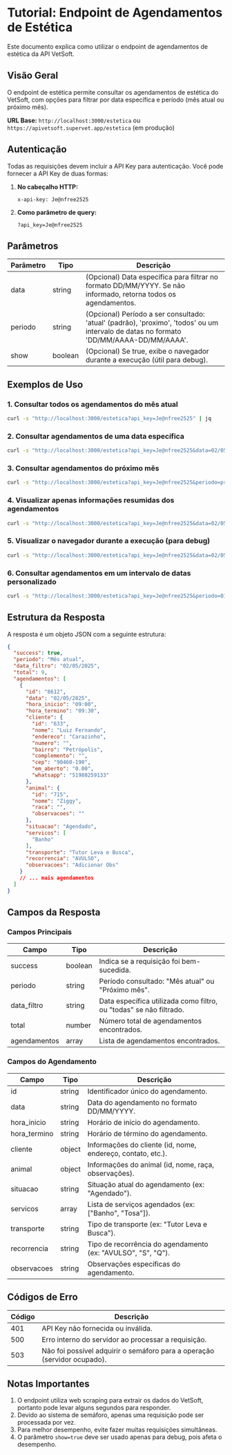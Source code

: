 # Tutorial: Endpoint de Agendamentos de Estética

Este documento explica como utilizar o endpoint de agendamentos de estética da API VetSoft.

## Visão Geral

O endpoint de estética permite consultar os agendamentos de estética do VetSoft, com opções para filtrar por data específica e período (mês atual ou próximo mês).

**URL Base:** `http://localhost:3000/estetica` ou `https://apivetsoft.supervet.app/estetica` (em produção)

## Autenticação

Todas as requisições devem incluir a API Key para autenticação. Você pode fornecer a API Key de duas formas:

1. **No cabeçalho HTTP:**
   ```
   x-api-key: Je@nfree2525
   ```

2. **Como parâmetro de query:**
   ```
   ?api_key=Je@nfree2525
   ```

## Parâmetros

| Parâmetro | Tipo   | Descrição                                                                                                |
|-----------|--------|----------------------------------------------------------------------------------------------------------|
| data      | string | (Opcional) Data específica para filtrar no formato DD/MM/YYYY. Se não informado, retorna todos os agendamentos. |
| periodo   | string | (Opcional) Período a ser consultado: 'atual' (padrão), 'proximo', 'todos' ou um intervalo de datas no formato 'DD/MM/AAAA-DD/MM/AAAA'. |
| show      | boolean| (Opcional) Se true, exibe o navegador durante a execução (útil para debug).                              |

## Exemplos de Uso

### 1. Consultar todos os agendamentos do mês atual

```bash
curl -s "http://localhost:3000/estetica?api_key=Je@nfree2525" | jq
```

### 2. Consultar agendamentos de uma data específica

```bash
curl -s "http://localhost:3000/estetica?api_key=Je@nfree2525&data=02/05/2025" | jq
```

### 3. Consultar agendamentos do próximo mês

```bash
curl -s "http://localhost:3000/estetica?api_key=Je@nfree2525&periodo=proximo" | jq
```

### 4. Visualizar apenas informações resumidas dos agendamentos

```bash
curl -s "http://localhost:3000/estetica?api_key=Je@nfree2525&data=02/05/2025" | jq '.agendamentos[] | {hora: .hora_inicio, animal: .animal.nome, cliente: .cliente.nome}'
```

### 5. Visualizar o navegador durante a execução (para debug)

```bash
curl -s "http://localhost:3000/estetica?api_key=Je@nfree2525&data=02/05/2025&show=true" | jq
```

### 6. Consultar agendamentos em um intervalo de datas personalizado

```bash
curl -s "http://localhost:3000/estetica?api_key=Je@nfree2525&periodo=01/05/2025-07/05/2025" | jq
```

## Estrutura da Resposta

A resposta é um objeto JSON com a seguinte estrutura:

```json
{
  "success": true,
  "periodo": "Mês atual",
  "data_filtro": "02/05/2025",
  "total": 9,
  "agendamentos": [
    {
      "id": "8612",
      "data": "02/05/2025",
      "hora_inicio": "09:00",
      "hora_termino": "09:30",
      "cliente": {
        "id": "633",
        "nome": "Luiz Fernando",
        "endereco": "Carazinho",
        "numero": "",
        "bairro": "Petrópolis",
        "complemento": "",
        "cep": "90460-190",
        "em_aberto": "0.00",
        "whatsapp": "51980259133"
      },
      "animal": {
        "id": "715",
        "nome": "Ziggy",
        "raca": "",
        "observacoes": ""
      },
      "situacao": "Agendado",
      "servicos": [
        "Banho"
      ],
      "transporte": "Tutor Leva e Busca",
      "recorrencia": "AVULSO",
      "observacoes": "Adicionar Obs"
    }
    // ... mais agendamentos
  ]
}
```

## Campos da Resposta

### Campos Principais

| Campo       | Tipo    | Descrição                                                       |
|-------------|---------|------------------------------------------------------------------|
| success     | boolean | Indica se a requisição foi bem-sucedida.                         |
| periodo     | string  | Período consultado: "Mês atual" ou "Próximo mês".                |
| data_filtro | string  | Data específica utilizada como filtro, ou "todas" se não filtrado.|
| total       | number  | Número total de agendamentos encontrados.                        |
| agendamentos| array   | Lista de agendamentos encontrados.                               |

### Campos do Agendamento

| Campo        | Tipo    | Descrição                                                      |
|--------------|---------|----------------------------------------------------------------|
| id           | string  | Identificador único do agendamento.                            |
| data         | string  | Data do agendamento no formato DD/MM/YYYY.                     |
| hora_inicio  | string  | Horário de início do agendamento.                              |
| hora_termino | string  | Horário de término do agendamento.                             |
| cliente      | object  | Informações do cliente (id, nome, endereço, contato, etc.).    |
| animal       | object  | Informações do animal (id, nome, raça, observações).           |
| situacao     | string  | Situação atual do agendamento (ex: "Agendado").                |
| servicos     | array   | Lista de serviços agendados (ex: ["Banho", "Tosa"]).           |
| transporte   | string  | Tipo de transporte (ex: "Tutor Leva e Busca").                 |
| recorrencia  | string  | Tipo de recorrência do agendamento (ex: "AVULSO", "S", "Q").   |
| observacoes  | string  | Observações específicas do agendamento.                         |

## Códigos de Erro

| Código | Descrição                                                                     |
|--------|-------------------------------------------------------------------------------|
| 401    | API Key não fornecida ou inválida.                                            |
| 500    | Erro interno do servidor ao processar a requisição.                           |
| 503    | Não foi possível adquirir o semáforo para a operação (servidor ocupado).      |

## Notas Importantes

1. O endpoint utiliza web scraping para extrair os dados do VetSoft, portanto pode levar alguns segundos para responder.
2. Devido ao sistema de semáforo, apenas uma requisição pode ser processada por vez.
3. Para melhor desempenho, evite fazer muitas requisições simultâneas.
4. O parâmetro `show=true` deve ser usado apenas para debug, pois afeta o desempenho.
